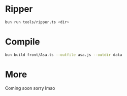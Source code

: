 # Ripper
```sh
bun run tools/ripper.ts <dir>
```

# Compile
```sh
bun build front/Asa.ts --outfile asa.js --outdir data
```

# More
Coming soon sorry lmao
